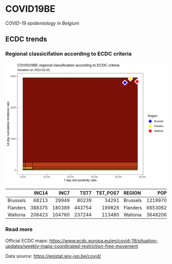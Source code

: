 
# COVID19BE

*COVID-19 epidemiology in Belgium*

## ECDC trends

### Regional classicifation according to ECDC criteria

![](COVID9BE-ecdc-trend.png)

|          |  INC14 |   INC7 |   TST7 | TST\_POS7 | REGION   |     POP | INC14\_RT |       PR7 |          GR |
| :------- | -----: | -----: | -----: | --------: | :------- | ------: | --------: | --------: | ----------: |
| Brussels |  68213 |  29949 |  80239 |     34291 | Brussels | 1219970 |  5591.367 | 0.4273608 | \-0.2173061 |
| Flanders | 388375 | 180389 | 443754 |    199826 | Flanders | 6653062 |  5837.538 | 0.4503081 | \-0.1326868 |
| Wallonia | 206423 | 104760 | 237244 |    113480 | Wallonia | 3648206 |  5658.206 | 0.4783261 |   0.0304634 |

### Read more

Official ECDC maps:
<https://www.ecdc.europa.eu/en/covid-19/situation-updates/weekly-maps-coordinated-restriction-free-movement>

Data source: <https://epistat.wiv-isp.be/covid/>
